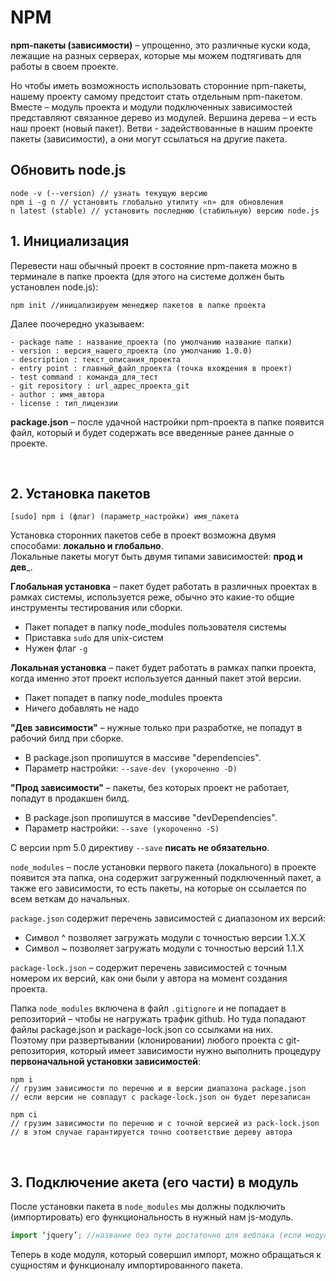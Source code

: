 # NPM
__npm-пакеты (зависимости)__ – упрощенно, это различные куски кода, лежащие на разных серверах, которые мы можем подтягивать для работы в своем проекте.

Но чтобы иметь возможность использовать сторонние npm-пакеты, нашему проекту самому предстоит стать отдельным npm-пакетом.
Вместе – модуль проекта и модули подключенных зависимостей представляют связанное дерево из модулей. Вершина дерева – и есть наш проект (новый пакет). Ветви - задействованные в нашим проекте пакеты (зависимости), а они могут ссылаться на другие пакета.

## Обновить node.js
```
node -v (--version) // узнать текущую версию
npm i -g n // установить глобально утилиту «n» для обновления
n latest (stable) // установить последнюю (стабильную) версию node.js
```

## 1.	Инициализация 
Перевести наш обычный проект в состояние npm-пакета можно в терминале в папке проекта (для этого на системе должен быть установлен node.js):
```
npm init //иницализируем менеджер пакетов в папке проекта
```
Далее поочередно указываем:  
```
- package name : название_проекта (по умолчанию название папки)
- version : версия_нашего_проекта (по умолчанию 1.0.0)
- description : текст_описания_проекта
- entry point : главный_файл_проекта (точка вхождения в проект)
- test command : команда_для_тест
- git repository : url_адрес_проекта_git
- author : имя_автора
- license : тип_лицензии
```
__package.json__ – после удачной настройки npm-проекта в папке появится файл, который и будет содержать все введенные ранее данные о проекте.

<br>

## 2.	Установка пакетов
```
[sudo] npm i (флаг) (параметр_настройки) имя_пакета
```
Установка сторонних пакетов себе в проект возможна двумя способами: __локально и глобально__.  
Локальные пакеты могут быть двумя типами зависимостей: __прод и дев___.  

__Глобальная установка__ – пакет будет работать в различных проектах в рамках системы, используется реже, обычно это какие-то общие инструменты тестирования или сборки.  
* Пакет попадет в папку node_modules пользователя системы
* Приставка `sudo` для unix-систем
* Нужен флаг `-g`

__Локальная установка__ – пакет будет работать в рамках папки проекта, когда именно этот проект используется данный пакет этой версии.
* Пакет попадет в папку node_modules проекта
* Ничего добавлять не надо

__"Дев зависимости"__ – нужные только при разработке, не попадут в рабочий билд при сборке.  
* В package.json пропишутся в массиве "dependencies".
* Параметр настройки: `--save-dev (укороченно -D)`  

__"Прод зависимости"__ – пакеты, без которых проект не работает, попадут в продакшен билд.  
* В package.json пропишутся в массиве "devDependencies".
* Параметр настройки:  `--save (укороченно -S)`  

C версии npm 5.0 директиву `--save` __писать не обязательно__.  

`node_modules` – после установки первого пакета (локального) в проекте появится эта папка, она содержит загруженный подключенный пакет, а также его зависимости, то есть пакеты, на которые он ссылается по всем веткам до начальных.  

`package.json` содержит перечень зависимостей с диапазоном их версий:  
* Символ ^ позволяет загружать модули с точностью версии 1.X.X 
* Символ ~ позволяет загружать модули с точностью версий 1.1.X

`package-lock.json` – содержит перечень зависимостей с точным номером их версий, как они были у автора на момент создания проекта.  

Папка `node_modules` включена в файл `.gitignore` и не попадает в репозиторий – чтобы не нагружать трафик github. Но туда попадают файлы package.json и package-lock.json со ссылками на них.  
Поэтому при развертывании (клонировании) любого проекта с git-репозитория, который имеет зависимости нужно выполнить процедуру __первоначальной установки зависимостей__:  
```
npm i 
// грузим зависимости по перечню и в версии диапазона package.json
// если версии не совпадут с package-lock.json он будет перезаписан

npm ci
// грузим зависимости по перечню и с точной версией из pack-lock.json
// в этом случае гарантируется точно соответствие дереву автора
```

<br>

## 3. Подключение акета (его части) в модуль
После установки пакета в `node_modules` мы должны подключить (импортировать) его функциональность в нужный нам js-модуль.
```javascript
import ‘jquery’; //название без пути достаточно для вебпака (если модуль из node_modules)
```
Теперь в коде модуля, который совершил импорт, можно обращаться к сущностям и функционалу импортированного пакета.
